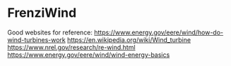 # FrenziWind
Good websites for reference:
https://www.energy.gov/eere/wind/how-do-wind-turbines-work
https://en.wikipedia.org/wiki/Wind_turbine
https://www.nrel.gov/research/re-wind.html
https://www.energy.gov/eere/wind/wind-energy-basics
